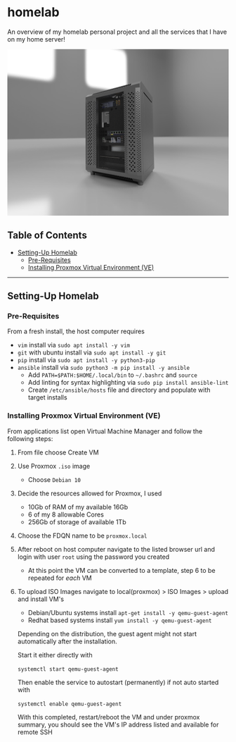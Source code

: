 # homelab
An overview of my homelab personal project and all the services that I have on my home server!

![Homelab Cover](images/homelab-cover.PNG)

## Table of Contents
- [Setting-Up Homelab](#setting-up-homelab)
    - [Pre-Requisites](#pre-requisites)
    - [Installing Proxmox Virtual Environment (VE)](#installing-proxmox-virtual-environment-ve)

---

## Setting-Up Homelab

### **Pre-Requisites**
From a fresh install, the host computer requires

- `vim` install via `sudo apt install -y vim`
- `git` with ubuntu install via `sudo apt install -y git`
- `pip` install via `sudo apt install -y python3-pip`
- `ansible` install via `sudo python3 -m pip install -y ansible`
    - Add `PATH=$PATH:$HOME/.local/bin` to `~/.bashrc` and `source`
    - Add linting for syntax highlighting via `sudo pip install ansible-lint`
    - Create `/etc/ansible/hosts` file and directory and populate with target installs

### **Installing Proxmox Virtual Environment (VE)**
From applications list open Virtual Machine Manager and follow the following steps:
1. From file choose Create VM
2. Use Proxmox `.iso` image
    - Choose `Debian 10`
3. Decide the resources allowed for Proxmox, I used
    - 10Gb of RAM of my available 16Gb
    - 6 of my 8 allowable Cores
    - 256Gb of storage of available 1Tb
4. Choose the FDQN name to be `proxmox.local`
5. After reboot on host computer navigate to the listed browser url and login with user `root` using the password you created
    - At this point the VM can be converted to a template, step 6 to be repeated for _each_ VM
6. To upload ISO Images navigate to local(proxmox) > ISO Images > upload and install VM's
    - Debian/Ubuntu systems install `apt-get install -y qemu-guest-agent`
    - Redhat based systems install `yum install -y qemu-guest-agent`

    Depending on the distribution, the guest agent might not start automatically after the installation.

    Start it either directly with

    `systemctl start qemu-guest-agent`

    Then enable the service to autostart (permanently) if not auto started with

    `systemctl enable qemu-guest-agent`

    With this completed, restart/reboot the VM and under proxmox summary, you should see the VM's IP address listed and available for remote SSH
